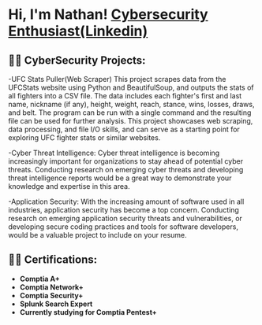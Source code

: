 <h1>Hi, I'm Nathan! <a href="https://www.linkedin.com/in/nathan-niha-403592223/">Cybersecurity Enthusiast(Linkedin)</a> </a></h1>

<h2>👨‍💻 CyberSecurity Projects:</h2>


-UFC Stats Puller(Web Scraper) 
This project scrapes data from the UFCStats website using Python and BeautifulSoup, and outputs the stats of all fighters into a CSV file. The data includes each fighter's first and last name, nickname (if any), height, weight, reach, stance, wins, losses, draws, and belt. The program can be run with a single command and the resulting file can be used for further analysis. This project showcases web scraping, data processing, and file I/O skills, and can serve as a starting point for exploring UFC fighter stats or similar websites.
  
  -Cyber Threat Intelligence: Cyber threat intelligence is becoming increasingly important for organizations to stay ahead of potential cyber threats. Conducting research on emerging cyber threats and developing threat intelligence reports would be a great way to demonstrate your knowledge and expertise in this area.
  
 -Application Security: With the increasing amount of software used in all industries, application security has become a top concern. Conducting research on emerging application security threats and vulnerabilities, or developing secure coding practices and tools for software developers, would be a valuable project to include on your resume.

<h2>👨‍💻 Certifications:</h2>

  - <b>Comptia A+</b>
  - <b>Comptia Network+</b>
  - <b>Comptia Security+</b>
  - <b>Splunk Search Expert</b>
  - <b>Currently studying for Comptia Pentest+</b>
  

